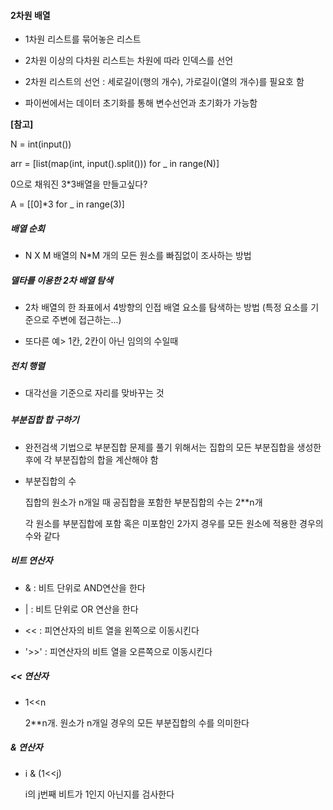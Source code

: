 #### 2차원 배열

- 1차원 리스트를 묶어놓은 리스트

- 2차원 이상의 다차원 리스트는 차원에 따라 인덱스를 선언

- 2차원 리스트의 선언 : 세로길이(행의 개수), 가로길이(열의 개수)를 필요호 함

- 파이썬에서는 데이터 초기화를 통해 변수선언과 초기화가 가능함

**[참고]**

N = int(input())

arr = [list(map(int, input().split())) for _ in range(N)]

0으로 채워진 3*3배열을 만들고싶다?

A = [[0]*3 for _ in range(3)]

##### 배열 순회

- N X M 배열의 N*M 개의 모든 원소를 빠짐없이 조사하는 방법

##### 델타를 이용한 2차 배열 탐색

- 2차 배열의 한 좌표에서 4방향의 인접 배열 요소를 탐색하는 방법 (특정 요소를 기준으로 주변에 접근하는...)

- 또다른 예> 1칸, 2칸이 아닌 임의의 수일때

##### 전치 행렬

- 대각선을 기준으로 자리를 맞바꾸는 것

##### 

##### 부분집합 합 구하기

- 완전검색 기법으로 부분집합 문제를 풀기 위해서는 집합의 모든 부분집합을 생성한 후에 각 부분집합의 합을 계산해야 함

- 부분집합의 수
  
  집합의 원소가 n개일 때 공집합을 포함한 부분집합의 수는 2**n개
  
  각 원소를 부분집합에 포함 혹은 미포함인 2가지 경우를 모든 원소에 적용한 경우의 수와 같다

##### 비트 연산자

- & : 비트 단위로 AND연산을 한다

- | : 비트 단위로 OR 연산을 한다

- << : 피연산자의 비트 열을 왼쪽으로 이동시킨다

- '>>' : 피연산자의 비트 열을 오른쪽으로 이동시킨다

##### << 연산자

- 1<<n 
  
  2**n개. 원소가 n개일 경우의 모든 부분집합의 수를 의미한다

##### & 연산자

- i & (1<<j) 
  
  i의 j번째 비트가 1인지 아닌지를 검사한다
